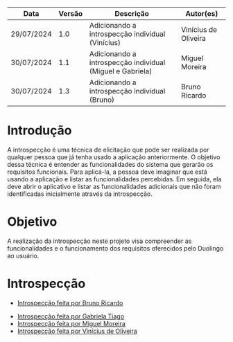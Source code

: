 | Data | Versão | Descrição | Autor(es) |
| ---- | ------ | --------- | --------- |
| 29/07/2024 | 1.0 | Adicionando a introspecção individual (Vinícius) | Vinícius de Oliveira |
| 30/07/2024 | 1.1 | Adicionando a introspecção individual (Miguel e Gabriela) | Miguel Moreira |
| 30/07/2024 | 1.3 | Adicionando a introspecção individual (Bruno) | Bruno Ricardo |

# Introdução

A introspecção é uma técnica de elicitação que pode ser realizada por qualquer pessoa que já tenha usado a aplicação anteriormente. O objetivo dessa técnica é entender as funcionalidades do sistema que gerarão os requisitos funcionais. Para aplicá-la, a pessoa deve imaginar que está usando a aplicação e listar as funcionalidades percebidas. Em seguida, ela deve abrir o aplicativo e listar as funcionalidades adicionais que não foram identificadas inicialmente através da introspecção.

# Objetivo

A realização da introspecção neste projeto visa compreender as funcionalidades e o funcionamento dos requisitos oferecidos pelo Duolingo ao usuário.

# Introspecção
<!-- - [Introspecção feita por Arthur Carneiro](./introspeccaoIndividual/introspeccao_arthur.md) -->
- [Introspecção feita por Bruno Ricardo](./introspeccaoIndividual/introspeccao_bruno.md)
<!-- - [Introspecção feita por Felipe de Oliveira](./introspeccaoIndividual/introspeccao_felipe.md) -->
- [Introspecção feita por Gabriela Tiago](./introspeccaoIndividual/introspeccao_gabriela.md)
- [Introspecção feita por Miguel Moreira](./introspeccaoIndividual/introspeccao_miguel.md)
- [Introspecção feita por Vinícius de Oliveira](./introspeccaoIndividual/introspeccao_Vinicius.md)